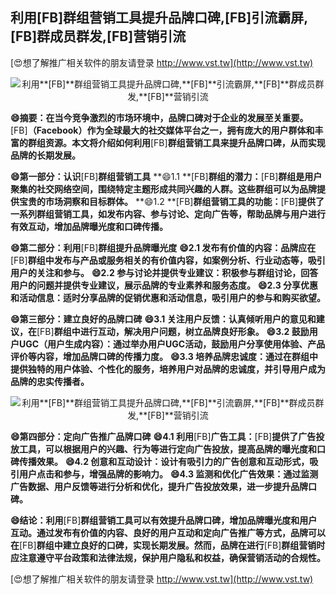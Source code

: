 ## **利用**[FB]**群组营销工具提升品牌口碑,**[FB]**引流霸屏,**[FB]**群成员群发,**[FB]**营销引流**

[😍想了解推广相关软件的朋友请登录 http://www.vst.tw](http://www.vst.tw)

 <center><img src="https://vst.tw/MP4/tuiguang/png/8.png" alt="利用**[FB]**群组营销工具提升品牌口碑,**[FB]**引流霸屏,**[FB]**群成员群发,**[FB]**营销引流"></center>

**😄摘要：在当今竞争激烈的市场环境中，品牌口碑对于企业的发展至关重要。**[FB]**（Facebook）作为全球最大的社交媒体平台之一，拥有庞大的用户群体和丰富的群组资源。本文将介绍如何利用**[FB]**群组营销工具来提升品牌口碑，从而实现品牌的长期发展。**

**😄第一部分：认识**[FB]**群组营销工具**
**😄1.1 **[FB]**群组的潜力：**[FB]**群组是用户聚集的社交网络空间，围绕特定主题形成共同兴趣的人群。这些群组可以为品牌提供宝贵的市场洞察和目标群体。**
**😄1.2 **[FB]**群组营销工具的功能：**[FB]**提供了一系列群组营销工具，如发布内容、参与讨论、定向广告等，帮助品牌与用户进行有效互动，增加品牌曝光度和口碑传播。**

**😄第二部分：利用**[FB]**群组提升品牌曝光度**
**😄2.1 发布有价值的内容：品牌应在**[FB]**群组中发布与产品或服务相关的有价值内容，如案例分析、行业动态等，吸引用户的关注和参与。**
**😄2.2 参与讨论并提供专业建议：积极参与群组讨论，回答用户的问题并提供专业建议，展示品牌的专业素养和服务态度。**
**😄2.3 分享优惠和活动信息：适时分享品牌的促销优惠和活动信息，吸引用户的参与和购买欲望。**

**😄第三部分：建立良好的品牌口碑**
**😄3.1 关注用户反馈：认真倾听用户的意见和建议，在**[FB]**群组中进行互动，解决用户问题，树立品牌良好形象。**
**😄3.2 鼓励用户UGC（用户生成内容）：通过举办用户UGC活动，鼓励用户分享使用体验、产品评价等内容，增加品牌口碑的传播力度。**
**😄3.3 培养品牌忠诚度：通过在群组中提供独特的用户体验、个性化的服务，培养用户对品牌的忠诚度，并引导用户成为品牌的忠实传播者。**

 <center><img src="https://vst.tw/MP4/tuiguang/png/1.png" alt="利用**[FB]**群组营销工具提升品牌口碑,**[FB]**引流霸屏,**[FB]**群成员群发,**[FB]**营销引流"></center>

**😄第四部分：定向广告推广品牌口碑**
**😄4.1 利用**[FB]**广告工具：**[FB]**提供了广告投放工具，可以根据用户的兴趣、行为等进行定向广告投放，提高品牌的曝光度和口碑传播效果。**
**😄4.2 创意和互动设计：设计有吸引力的广告创意和互动形式，吸引用户点击和参与，增强品牌的影响力。**
**😄4.3 监测和优化广告效果：通过监测广告数据、用户反馈等进行分析和优化，提升广告投放效果，进一步提升品牌口碑。**

**😄结论：利用**[FB]**群组营销工具可以有效提升品牌口碑，增加品牌曝光度和用户互动。通过发布有价值的内容、良好的用户互动和定向广告推广等方式，品牌可以在**[FB]**群组中建立良好的口碑，实现长期发展。然而，品牌在进行**[FB]**群组营销时应注意遵守平台政策和法律法规，保护用户隐私和权益，确保营销活动的合规性。**

[😍想了解推广相关软件的朋友请登录 http://www.vst.tw](http://www.vst.tw)



